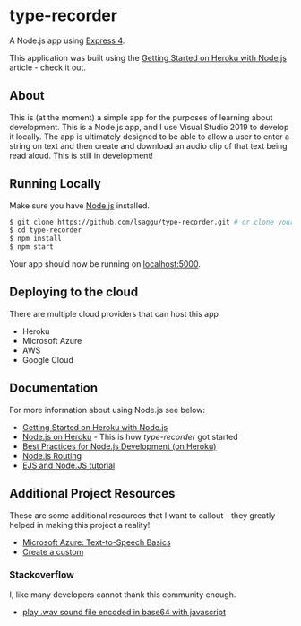 # type-recorder

A Node.js app using [Express 4](http://expressjs.com/).

This application was built using the [Getting Started on Heroku with Node.js](https://devcenter.heroku.com/articles/getting-started-with-nodejs) article - check it out.

## About

This is (at the moment) a simple app for the purposes of learning about development. This is a Node.js app, and I use Visual Studio 2019 to develop it locally. 
The app is ultimately designed to be able to allow a user to enter a string on text and then create and download an audio clip of that text being read aloud.
This is still in development!

## Running Locally

Make sure you have [Node.js](http://nodejs.org/) installed.

```sh
$ git clone https://github.com/lsaggu/type-recorder.git # or clone your own fork
$ cd type-recorder
$ npm install
$ npm start
```

Your app should now be running on [localhost:5000](http://localhost:5000/).

## Deploying to the cloud

There are multiple cloud providers that can host this app

- Heroku
- Microsoft Azure
- AWS
- Google Cloud

## Documentation

For more information about using Node.js see below:

- [Getting Started on Heroku with Node.js](https://devcenter.heroku.com/articles/getting-started-with-nodejs)
- [Node.js on Heroku](https://devcenter.heroku.com/categories/nodejs) - This is how *type-recorder* got started
- [Best Practices for Node.js Development (on Heroku)](https://devcenter.heroku.com/articles/node-best-practices)
- [Node.js Routing](https://www.mydatahack.com/website-page-routing-with-node-js-express-and-ejs/)
- [EJS and Node.JS tutorial](https://medium.com/@bhanushali.mahesh3/creating-a-simple-website-with-node-js-express-and-ejs-view-engine-856382a4578f)

## Additional Project Resources

These are some additional resources that I want to callout - they greatly helped in making this project a reality!

- [Microsoft Azure: Text-to-Speech Basics](https://docs.microsoft.com/en-us/azure/cognitive-services/speech-service/text-to-speech-basics?tabs=import&pivots=programming-language-javascript)
- [Create a custom <audio> progress bar using Javascript](https://medium.com/@thomasmarren/create-a-custom-audio-progress-bar-using-javascript-51b358811abd)

### Stackoverflow

I, like many developers cannot thank this community enough. 

- [play .wav sound file encoded in base64 with javascript](https://stackoverflow.com/questions/17762763/play-wav-sound-file-encoded-in-base64-with-javascript)


